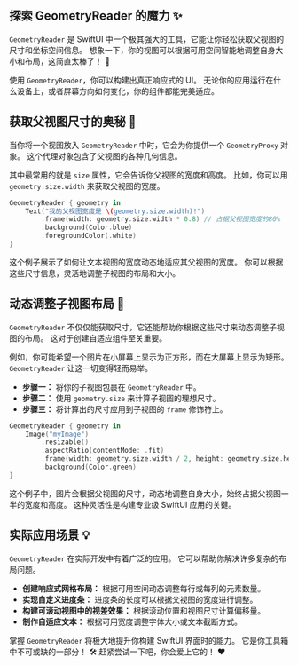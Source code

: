 ﻿## 探索 GeometryReader 的魔力 ✨

`GeometryReader` 是 SwiftUI 中一个极其强大的工具，它能让你轻松获取父视图的尺寸和坐标空间信息。 想象一下，你的视图可以根据可用空间智能地调整自身大小和布局，这简直太棒了！ 🚀

使用 `GeometryReader`，你可以构建出真正响应式的 UI。 无论你的应用运行在什么设备上，或者屏幕方向如何变化，你的组件都能完美适应。

## 获取父视图尺寸的奥秘 📏

当你将一个视图放入 `GeometryReader` 中时，它会为你提供一个 `GeometryProxy` 对象。 这个代理对象包含了父视图的各种几何信息。

其中最常用的就是 `size` 属性，它会告诉你父视图的宽度和高度。 比如，你可以用 `geometry.size.width` 来获取父视图的宽度。

```swift
GeometryReader { geometry in
    Text("我的父视图宽度是 \(geometry.size.width)!")
        .frame(width: geometry.size.width * 0.8) // 占据父视图宽度的80%
        .background(Color.blue)
        .foregroundColor(.white)
}
```

这个例子展示了如何让文本视图的宽度动态地适应其父视图的宽度。 你可以根据这些尺寸信息，灵活地调整子视图的布局和大小。

## 动态调整子视图布局 📐

`GeometryReader` 不仅仅能获取尺寸，它还能帮助你根据这些尺寸来动态调整子视图的布局。 这对于创建自适应组件至关重要。

例如，你可能希望一个图片在小屏幕上显示为正方形，而在大屏幕上显示为矩形。 `GeometryReader` 让这一切变得轻而易举。

*   **步骤一：** 将你的子视图包裹在 `GeometryReader` 中。
*   **步骤二：** 使用 `geometry.size` 来计算子视图的理想尺寸。
*   **步骤三：** 将计算出的尺寸应用到子视图的 `frame` 修饰符上。

```swift
GeometryReader { geometry in
    Image("myImage")
        .resizable()
        .aspectRatio(contentMode: .fit)
        .frame(width: geometry.size.width / 2, height: geometry.size.height / 2)
        .background(Color.green)
}
```

这个例子中，图片会根据父视图的尺寸，动态地调整自身大小，始终占据父视图一半的宽度和高度。 这种灵活性是构建专业级 SwiftUI 应用的关键。

## 实际应用场景 💡

`GeometryReader` 在实际开发中有着广泛的应用。 它可以帮助你解决许多复杂的布局问题。

*   **创建响应式网格布局：** 根据可用空间动态调整每行或每列的元素数量。
*   **实现自定义进度条：** 进度条的长度可以根据父视图的宽度进行调整。
*   **构建可滚动视图中的视差效果：** 根据滚动位置和视图尺寸计算偏移量。
*   **制作自适应文本：** 根据可用宽度调整字体大小或文本截断方式。

掌握 `GeometryReader` 将极大地提升你构建 SwiftUI 界面时的能力。 它是你工具箱中不可或缺的一部分！ 🛠️ 赶紧尝试一下吧，你会爱上它的！ ❤️